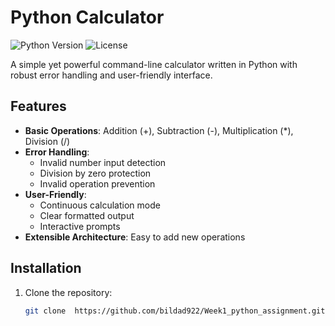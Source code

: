 # Python Calculator

![Python Version](https://img.shields.io/badge/python-3.6+-blue.svg)
![License](https://img.shields.io/badge/license-MIT-green.svg)

A simple yet powerful command-line calculator written in Python with robust error handling and user-friendly interface.

## Features

- **Basic Operations**: Addition (+), Subtraction (-), Multiplication (*), Division (/)
- **Error Handling**: 
  - Invalid number input detection
  - Division by zero protection
  - Invalid operation prevention
- **User-Friendly**:
  - Continuous calculation mode
  - Clear formatted output
  - Interactive prompts
- **Extensible Architecture**: Easy to add new operations

## Installation

1. Clone the repository:
   ```bash
   git clone  https://github.com/bildad922/Week1_python_assignment.git
